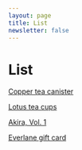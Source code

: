 ```yaml
---
layout: page
title: List
newsletter: false
---
```


# List

[Copper tea canister](http://shop.samovartea.com/Copper-Tea-Canister-p/1003cote.htm)

[Lotus tea cups](http://shop.samovartea.com/Lotus-Teacups-p/1002jata.htm)

[Akira, Vol. 1](http://amzn.com/1935429000)

[Everlane gift card](https://www.everlane.com/collections/everlane-giftcards)
